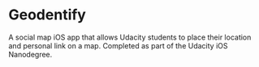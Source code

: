 # Geodentify
A social map iOS app that allows Udacity students to place their location and personal link on a map. Completed as part of the Udacity iOS Nanodegree.

